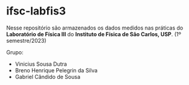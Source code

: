 # ifsc-labfis3

Nesse repositório são armazenados os dados medidos nas práticas do **Laboratório de Física III** do **Instituto de Física de São Carlos, USP**. (1º semestre/2023)

Grupo:
- Vinicius Sousa Dutra
- Breno Henrique Pelegrin da Silva
- Gabriel Cândido de Sousa

